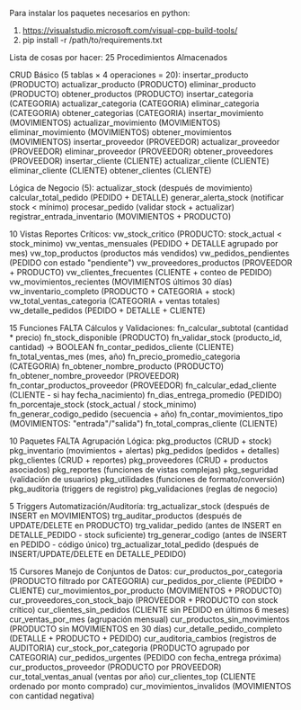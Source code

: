 Para instalar los paquetes necesarios en python:

1. https://visualstudio.microsoft.com/visual-cpp-build-tools/
2. pip install -r /path/to/requirements.txt



Lista de cosas por hacer:
25 Procedimientos Almacenados

CRUD Básico (5 tablas × 4 operaciones = 20):
  insertar_producto (PRODUCTO)
  actualizar_producto (PRODUCTO)
  eliminar_producto (PRODUCTO)
  obtener_productos (PRODUCTO)
  insertar_categoria (CATEGORIA)
  actualizar_categoria (CATEGORIA)
  eliminar_categoria (CATEGORIA)
  obtener_categorias (CATEGORIA)
  insertar_movimiento (MOVIMIENTOS)
  actualizar_movimiento (MOVIMIENTOS)
  eliminar_movimiento (MOVIMIENTOS)
  obtener_movimientos (MOVIMIENTOS)
  insertar_proveedor (PROVEEDOR)
  actualizar_proveedor (PROVEEDOR)
  eliminar_proveedor (PROVEEDOR)
  obtener_proveedores (PROVEEDOR)
  insertar_cliente (CLIENTE)
  actualizar_cliente (CLIENTE)
  eliminar_cliente (CLIENTE)
  obtener_clientes (CLIENTE)

Lógica de Negocio (5):
  actualizar_stock (después de movimiento)
  calcular_total_pedido (PEDIDO + DETALLE)
  generar_alerta_stock (notificar stock < mínimo)
  procesar_pedido (validar stock + actualizar)
  registrar_entrada_inventario (MOVIMIENTOS + PRODUCTO)

10 Vistas
Reportes Críticos:
  vw_stock_critico (PRODUCTO: stock_actual < stock_minimo)
  vw_ventas_mensuales (PEDIDO + DETALLE agrupado por mes)
  vw_top_productos (productos más vendidos)
  vw_pedidos_pendientes (PEDIDO con estado "pendiente")
  vw_proveedores_productos (PROVEEDOR + PRODUCTO)
  vw_clientes_frecuentes (CLIENTE + conteo de PEDIDO)
  vw_movimientos_recientes (MOVIMIENTOS últimos 30 días)
  vw_inventario_completo (PRODUCTO + CATEGORIA + stock)
  vw_total_ventas_categoria (CATEGORIA + ventas totales)
  vw_detalle_pedidos (PEDIDO + DETALLE + CLIENTE)

15 Funciones FALTA
Cálculos y Validaciones:
  fn_calcular_subtotal (cantidad * precio)
  fn_stock_disponible (PRODUCTO)
  fn_validar_stock (producto_id, cantidad) → BOOLEAN
  fn_contar_pedidos_cliente (CLIENTE)
  fn_total_ventas_mes (mes, año)
  fn_precio_promedio_categoria (CATEGORIA)
  fn_obtener_nombre_producto (PRODUCTO)
  fn_obtener_nombre_proveedor (PROVEEDOR)
  fn_contar_productos_proveedor (PROVEEDOR)
  fn_calcular_edad_cliente (CLIENTE - si hay fecha_nacimiento)
  fn_dias_entrega_promedio (PEDIDO)
  fn_porcentaje_stock (stock_actual / stock_minimo)
  fn_generar_codigo_pedido (secuencia + año)
  fn_contar_movimientos_tipo (MOVIMIENTOS: "entrada"/"salida")
  fn_total_compras_cliente (CLIENTE)

10 Paquetes FALTA
Agrupación Lógica:
  pkg_productos (CRUD + stock)
  pkg_inventario (movimientos + alertas)
  pkg_pedidos (pedidos + detalles)
  pkg_clientes (CRUD + reportes)
  pkg_proveedores (CRUD + productos asociados)
  pkg_reportes (funciones de vistas complejas)
  pkg_seguridad (validación de usuarios)
  pkg_utilidades (funciones de formato/conversión)
  pkg_auditoria (triggers de registro)
  pkg_validaciones (reglas de negocio)

5 Triggers
Automatización/Auditoría:
  trg_actualizar_stock (después de INSERT en MOVIMIENTOS)
  trg_auditar_productos (después de UPDATE/DELETE en PRODUCTO)
  trg_validar_pedido (antes de INSERT en DETALLE_PEDIDO - stock suficiente)
  trg_generar_codigo (antes de INSERT en PEDIDO - código único)
  trg_actualizar_total_pedido (después de INSERT/UPDATE/DELETE en DETALLE_PEDIDO)

15 Cursores
Manejo de Conjuntos de Datos:
    cur_productos_por_categoria (PRODUCTO filtrado por CATEGORIA)
    cur_pedidos_por_cliente (PEDIDO + CLIENTE)
    cur_movimientos_por_producto (MOVIMIENTOS + PRODUCTO)
    cur_proveedores_con_stock_bajo (PROVEEDOR + PRODUCTO con stock crítico)
    cur_clientes_sin_pedidos (CLIENTE sin PEDIDO en últimos 6 meses)
    cur_ventas_por_mes (agrupación mensual)
    cur_productos_sin_movimientos (PRODUCTO sin MOVIMIENTOS en 30 días)
    cur_detalle_pedido_completo (DETALLE + PRODUCTO + PEDIDO)
    cur_auditoria_cambios (registros de AUDITORIA)
    cur_stock_por_categoria (PRODUCTO agrupado por CATEGORIA)
    cur_pedidos_urgentes (PEDIDO con fecha_entrega próxima)
    cur_productos_proveedor (PRODUCTO por PROVEEDOR)
    cur_total_ventas_anual (ventas por año)
    cur_clientes_top (CLIENTE ordenado por monto comprado)
    cur_movimientos_invalidos (MOVIMIENTOS con cantidad negativa)